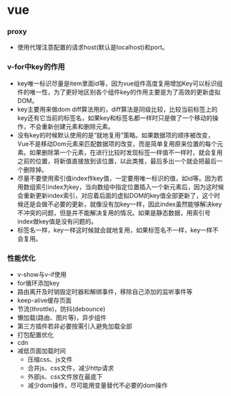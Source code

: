 # vue

### proxy
  - 使用代理注意配置的请求host(默认是localhost)和port。

### v-for中key的作用
  - key唯一标识尽量是item里面id等，因为vue组件高度复用增加Key可以标识组件的唯一性，为了更好地区别各个组件key的作用主要是为了高效的更新虚拟DOM。
  - key主要用来做dom diff算法用的，diff算法是同级比较，比较当前标签上的key还有它当前的标签名，如果key和标签名都一样时只是做了一个移动的操作，不会重新创建元素和删除元素。
  - 没有key的时候默认使用的是“就地复用”策略。如果数据项的顺序被改变，Vue不是移动Dom元素来匹配数据项的改变，而是简单复用原来位置的每个元素。如果删除第一个元素，在进行比较时发现标签一样值不一样时，就会复用之前的位置，将新值直接放到该位置，以此类推，最后多出一个就会把最后一个删除掉。
  - 尽量不要使用索引值index作key值，一定要用唯一标识的值，如id等。因为若用数组索引index为key，当向数组中指定位置插入一个新元素后，因为这时候会重新更新index索引，对应着后面的虚拟DOM的key值全部更新了，这个时候还是会做不必要的更新，就像没有加key一样，因此index虽然能够解决key不冲突的问题，但是并不能解决复用的情况。如果是静态数据，用索引号index做key值是没有问题的。
  - 标签名一样，key一样这时候就会就地复用，如果标签名不一样，key一样不会复用。

### 性能优化
  - v-show与v-if使用
  - for循环添加key
  - 路由离开及时销毁定时器和解绑事件，移除自己添加的监听事件等
  - keep-alive缓存页面
  - 节流(throttle)，防抖(debounce)
  - 懒加载(路由、图片等)，异步组件
  - 第三方插件若非必要按需引入避免加载全部
  - 打包配置优化
  - cdn
  - 减低页面加载时间
    - 压缩css、js文件
    - 合并js、css文件，减少http请求
    - 外部js、css文件放在最底下
    - 减少dom操作，尽可能用变量替代不必要的dom操作

### 
